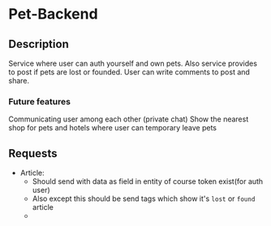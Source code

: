 
# Pet-Backend 

## Description 

Service where user can auth yourself and own pets. Also service provides to post if pets are lost or founded. User can write comments to post and share.

### Future features 

Communicating user among each other (private chat)
Show the nearest shop for pets and hotels where user can temporary leave pets 


## Requests 

+ Article:
  + Should send with data as field in entity of course token exist(for auth user)
  + Also except this should be send tags which show it's `lost` or `found` article 
  + 